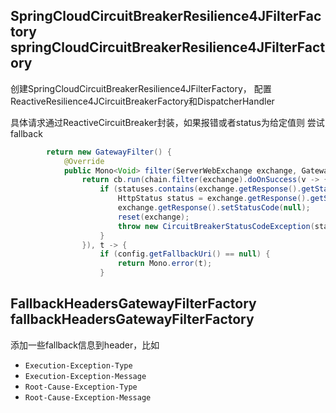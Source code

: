 
## SpringCloudCircuitBreakerResilience4JFilterFactory springCloudCircuitBreakerResilience4JFilterFactory

创建SpringCloudCircuitBreakerResilience4JFilterFactory，
配置ReactiveResilience4JCircuitBreakerFactory和DispatcherHandler

具体请求通过ReactiveCircuitBreaker封装，如果报错或者status为给定值则
尝试fallback

```java
		return new GatewayFilter() {
			@Override
			public Mono<Void> filter(ServerWebExchange exchange, GatewayFilterChain chain) {
				return cb.run(chain.filter(exchange).doOnSuccess(v -> {
					if (statuses.contains(exchange.getResponse().getStatusCode())) {
						HttpStatus status = exchange.getResponse().getStatusCode();
						exchange.getResponse().setStatusCode(null);
						reset(exchange);
						throw new CircuitBreakerStatusCodeException(status);
					}
				}), t -> {
					if (config.getFallbackUri() == null) {
						return Mono.error(t);
					}
```

## FallbackHeadersGatewayFilterFactory fallbackHeadersGatewayFilterFactory

添加一些fallback信息到header，比如

- `Execution-Exception-Type`
- `Execution-Exception-Message`
- `Root-Cause-Exception-Type`
- `Root-Cause-Exception-Message`
